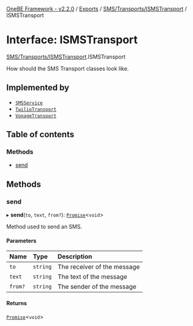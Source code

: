 [OneBE Framework - v2.2.0](../README.md) / [Exports](../modules.md) / [SMS/Transports/ISMSTransport](../modules/SMS_Transports_ISMSTransport.md) / ISMSTransport

# Interface: ISMSTransport

[SMS/Transports/ISMSTransport](../modules/SMS_Transports_ISMSTransport.md).ISMSTransport

How should the SMS Transport classes look like.

## Implemented by

- [`SMSService`](../classes/SMS_SMSService.SMSService.md)
- [`TwilioTransport`](../classes/SMS_Transports_TwilioTransport.TwilioTransport.md)
- [`VonageTransport`](../classes/SMS_Transports_VonageTransport.VonageTransport.md)

## Table of contents

### Methods

- [send](SMS_Transports_ISMSTransport.ISMSTransport.md#send)

## Methods

### send

▸ **send**(`to`, `text`, `from?`): [`Promise`]( https://developer.mozilla.org/en-US/docs/Web/JavaScript/Reference/Global_Objects/Promise )<`void`\>

Method used to send an SMS.

#### Parameters

| Name | Type | Description |
| :------ | :------ | :------ |
| `to` | `string` | The receiver of the message |
| `text` | `string` | The text of the message |
| `from?` | `string` | The sender of the message |

#### Returns

[`Promise`]( https://developer.mozilla.org/en-US/docs/Web/JavaScript/Reference/Global_Objects/Promise )<`void`\>
